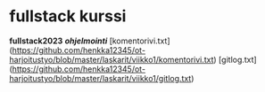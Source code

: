 # fullstack kurssi 
**fullstack2023**
***ohjelmointi***
[komentorivi.txt] (https://github.com/henkka12345/ot-harjoitustyo/blob/master/laskarit/viikko1/komentorivi.txt)
[gitlog.txt] (https://github.com/henkka12345/ot-harjoitustyo/blob/master/laskarit/viikko1/gitlog.txt)

